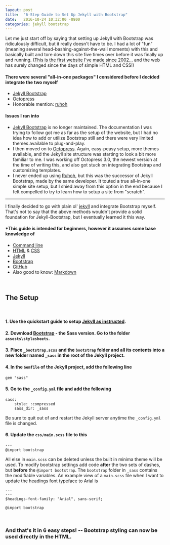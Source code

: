 ```yaml
---
layout: post
title:  "6-Step Guide to Set Up Jekyll with Bootstrap"
date:   2016-10-24 10:32:00 -0800
categories: jekyll bootstrap
---
```


Let me just start off by saying that setting up Jekyll with Bootstrap was ridiculously difficult, but it really doesn't have to be. I had a lot of "fun" (meaning several head-bashing-against-the-wall moments) with this and basically built and tore down this site five times over before it was finally up and running. ([This is the first website I've made since 2002...][about-me] and the web has surely changed since the days of simple HTML and CSS!)

#### There were several "all-in-one packages" I considered before I decided integrate the two myself
- [Jekyll Bootstrap][jekyll-bootstrap]
- [Octopress][octopress]
- Honorable mention: [ruhoh][ruhoh]

#### Issues I ran into
- [Jekyll Bootstrap][jekyll-bootstrap] is no longer maintained. The documentation I was trying to follow got me as far as the setup of the website, but I had no idea how to add or utilize Bootstrap still and there were very limited themes available to plug-and-play.
- I then moved on to [Octopress][octopress]. Again, easy-peasy setup, more themes available, and the Jekyll site structure was starting to look a bit more familiar to me. I was working off Octopress 3.0, the newest version at the time of writing this, and also got stuck on integrating Bootstrap and customizing templates.
- I never ended up using [Ruhoh][ruhoh], but this was the successor of Jekyll Bootstrap, made by the same developer. It touted a true all-in-one simple site setup, but I shied away from this option in the end because I felt compelled to try to learn how to setup a site from "scratch".



---



I finally decided to go with plain ol' [jekyll][jekyll] and integrate Bootstrap myself. That's not to say that the above methods wouldn't provide a solid foundation for Jekyll-Bootstrap, but I eventually learned it this way.

#### *This guide is intended for beginners, however it assumes some base knowledge of
- [Command line][unix]
- [HTML][html] & [CSS][css]
- [Jekyll][jekyll]
- [Bootstrap][bootstrap]
- [GitHub][github]
- Also good to know: [Markdown][markdown]

<br />

## **The Setup**

<br />

#### 1. Use the quickstart guide to setup [Jekyll as instructed][jekyll-quickstart].
#### 2. Download [Bootstrap] - the Sass version. Go to the folder `assests\stylesheets`.
#### 3. Place `_bootstrap.scss` and the `bootstrap` folder and all its contents into a new folder named `_sass` in the root of the Jekyll project.
#### 4. In the `Gemfile` of the Jekyll project, add the following line

```
gem "sass"
````

#### 5. Go to the `_config.yml` file and add the following
```
sass:
    style: :compressed
    sass_dir: _sass
```
Be sure to quit out of and restart the Jekyll server anytime the `_config.yml` file is changed.
#### 6. Update the `css/main.scss` file to this
```---
---
@import bootstrap
```
All else in `main.scss` can be deleted unless the built in minima theme will be used. To modify bootstrap settings add code **after** the two sets of dashes, but **before** the `@import bootstrap`. The `bootstrap` folder in `_sass` contains the modifiable variables. An example view of a `main.scss` file when I want to update the headings font typeface to Arial is
```
---
---
$headings-font-family: "Arial", sans-serif;

@import bootstrap
```

<br />

### And that's it in 6 easy steps! -- Bootstrap styling can now be used directly in the HTML.





[about-me]: /software%20engineering/2016/10/16/why-im-aspiring-to-be-a-software-developer.html
[jekyll]: https://github.com/jekyll/jekyll
[jekyll-quickstart]: https://jekyllrb.com/
[jekyll-bootstrap]: https://github.com/plusjade/jekyll-bootstrap
[ruhoh]: https://github.com/ruhoh
[octopress]: http://octopress.org/
[bootstrap]: https://getbootstrap.com/
[markdown]: http://kirkstrobeck.github.io/whatismarkdown.com/
[github]: https://github.com/
[html]: http://www.w3schools.com/html/
[css]: http://www.w3schools.com/css/
[unix]: https://www.google.com/#q=learn+command+line